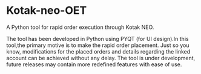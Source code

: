 # Kotak-neo-OET
A Python tool for rapid order execution through Kotak NEO.

The tool has been developed in Python using PYQT (for UI design).In this tool,the primary motive is to make the rapid order placement. Just so you know, modifications for the placed orders and details regarding the linked account can be achieved without any delay. 
The tool is under development, future releases may contain more redefined features with ease of use.
